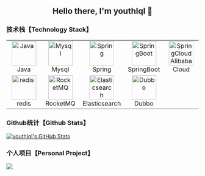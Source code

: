 <h2 align="center">Hello there, I'm youthlql 👋</h2>

### 技术栈【Technology Stack】

<table>
    <tr>
        <td align="center" width="96">
            <a href="https://github.com/youthlql">
                <img src="https://cdn.jsdelivr.net/gh/youthlql/youthlql/img/java.svg" width="64" height="64" alt="Java" />
            </a>
            <br>Java
        </td>
        <td align="center" width="96">
            <a href="https://github.com/youthlql">
                <img src="https://cdn.jsdelivr.net/gh/youthlql/youthlql/img/mysql.png" width="64" height="64" alt="Mysql" />
            </a>
            <br>Mysql
        </td>
        <td align="center" width="96">
            <a href="https://github.com/youthlql">
                <img src="https://cdn.jsdelivr.net/gh/youthlql/youthlql/img/spring.png" width="64" height="64" alt="Spring" />
            </a>
            <br>Spring
        </td>
        <td align="center" width="96">
            <a href="https://github.com/youthlql">
                <img src="https://cdn.jsdelivr.net/gh/youthlql/youthlql/img/springboot.png" width="64" height="64" alt="SpringBoot" />
            </a>
            <br>SpringBoot
        </td>
        <td align="center" width="96">
            <a href="https://github.com/youthlql">
                <img src="https://cdn.jsdelivr.net/gh/youthlql/youthlql/img/springcloud.png" width="64" height="64" alt="SpringCloudAlibaba"
                />
            </a>
            <br>Cloud
        </td>
    </tr>
    <tr>
        <td align="center" width="96">
            <a href="https://github.com/youthlql">
                <img src="https://cdn.jsdelivr.net/gh/youthlql/youthlql/img/redis.png" width="64" height="64" alt="redis" />
            </a>
            <br>redis
        </td>
        <td align="center" width="96">
            <a href="https://github.com/youthlql">
                <img src="https://cdn.jsdelivr.net/gh/youthlql/youthlql/img/rocketmq.png" width="64" height="64" alt="RocketMQ" />
            </a>
            <br>RocketMQ
        </td>
        <td align="center" width="96">
            <a href="https://github.com/youthlql">
                <img src="https://cdn.jsdelivr.net/gh/youthlql/youthlql/img/es.jpg" width="64" height="64" alt="Elasticsearch" />
            </a>
            <br>Elasticsearch
        </td>
        <td align="center" width="96">
            <a href="https://github.com/youthlql">
                <img src="https://cdn.jsdelivr.net/gh/youthlql/youthlql/img/dubbo.png" width="64" height="64" alt="Dubbo" />
            </a>
            <br>Dubbo
        </td>
    </tr>
</table>





### Github统计【Github Stats】
<a href="https://github.com/youthlql">
    <img align="center" src="https://github-readme-stats.vercel.app/api?username=youthlql&show_icons=true&line_height=27&count_private=true&title_color=0099CC&text_color=2bbc8a&icon_color=9999FF&bg_color=1d1f21"
        alt="youthlql's GitHub Stats" />
</a>


### 个人项目【Personal Project】
<a href="https://github.com/youthlql/JavaYouth">
    <img align="center" src="https://github-readme-stats.vercel.app/api/pin/?username=youthlql&show_icons=true&repo=JavaYouth&title_color=0099CC&text_color=2bbc8a&icon_color=0099CC&bg_color=1d1f21"
    />
</a>